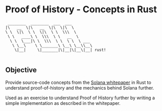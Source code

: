 # Proof of History - Concepts in Rust

```
 ________  ________  ___  ___         
|\   __  \|\   __  \|\  \|\  \        
\ \  \|\  \ \  \|\  \ \  \\\  \       
 \ \   ____\ \  \\\  \ \   __  \      
  \ \  \___|\ \  \\\  \ \  \ \  \ ___ 
   \ \__\    \ \_______\ \__\ \__\\__\
    \|__|     \|_______|\|__|\|__\|__| rust!
                           
```

## Objective

Provide source-code concepts from the [Solana whitepaper](https://github.com/solana-labs/whitepaper/blob/master/solana-whitepaper-en.pdf) in Rust to understand proof-of-history and the mechanics behind Solana further.

Used as an exercise to understand Proof of History further by writing a simple implementation as described in the whitepaper. 